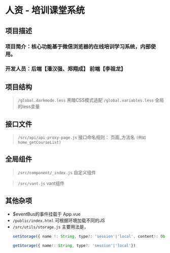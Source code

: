 # 人资 - 培训课堂系统
## 项目描述
### 项目简介：核心功能基于微信浏览器的在线培训学习系统，内部使用。
### 开发人员：后端【潘汉强、郑翔成】 前端【李祖龙】
## 项目结构
>   `/global.darkmode.less` 黑暗CSS模式适配
>   `/global.variables.less` 全局的less变量
## 接口文件
>   `/src/api/api-proxy-page.js` 接口命名规则： 页面_方法名 `(例如home_getCourseList)`
## 全局组件
>   `/src/component/_index.js` 自定义组件

>   `/src/vant.js` vant组件
## 其他杂项
- $eventBus的事件挂载于 App.vue
- `/public/index.html` 可根据环境加载不同的JS
- `/src/utils/storage.js` 主要用法是，   
    ```javascript
    setStorage({ name !: String, type?: 'session'|'local', content!: Object})
    
    getStorage({ name!: String, type?: 'session'|'local'})